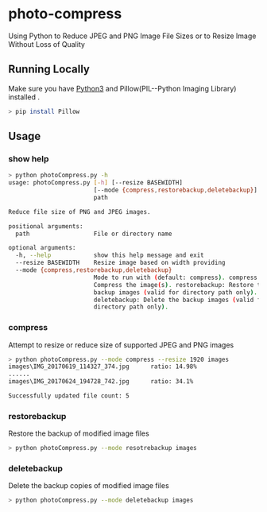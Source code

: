 # photo-compress
Using Python to Reduce JPEG and PNG Image File Sizes or to Resize Image Without Loss of Quality

## Running Locally
Make sure you have [Python3](https://www.python.org/downloads/) and Pillow(PIL--Python Imaging Library) installed .
```sh
> pip install Pillow
```

## Usage
### show help
```sh
> python photoCompress.py -h
usage: photoCompress.py [-h] [--resize BASEWIDTH]
                        [--mode {compress,restorebackup,deletebackup}]
                        path

Reduce file size of PNG and JPEG images.

positional arguments:
  path                  File or directory name

optional arguments:
  -h, --help            show this help message and exit
  --resize BASEWIDTH    Resize image based on width providing
  --mode {compress,restorebackup,deletebackup}
                        Mode to run with (default: compress). compress:
                        Compress the image(s). restorebackup: Restore the
                        backup images (valid for directory path only).
                        deletebackup: Delete the backup images (valid for
                        directory path only).
```

### compress
Attempt to resize or reduce size of supported JPEG and PNG images
```sh
> python photoCompress.py --mode compress --resize 1920 images
images\IMG_20170619_114327_374.jpg		ratio: 14.98%
......
images\IMG_20170624_194728_742.jpg		ratio: 34.1%

Successfully updated file count: 5
```

### restorebackup
Restore the backup of modified image files
```sh
> python photoCompress.py --mode resotrebackup images
```

### deletebackup
Delete the backup copies of modified image files
```sh
> python photoCompress.py --mode deletebackup images
```
